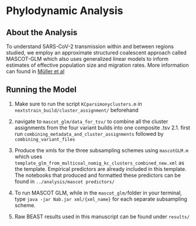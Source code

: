 # Phylodynamic Analysis 

## About the Analysis

To understand SARS-CoV-2 transmission within and between regions studied, we employ an approximate structured coalescent approach called MASCOT-GLM which also uses generalized linear models to inform estimates of effective population size and migration rates. More information can found in [Müller et al](https://academic.oup.com/ve/article/5/2/vez030/5549805?login=false)

## Running the Model

1. Make sure to run the script `KCparsimonyclusters.m` in `nextstrain_build/cluster_assignment/` beforehand 

2. navigate to `mascot_glm/data_for_tsv/` to combine all the cluster assignments from the four variant builds into one composite .tsv
2.1. first run `combining_metadata_and_cluster_assignments` followed by `combining_variant_files`

3. Produce the xmls for the three subsampling schemes using `mascotGLM.m` which uses `template_glm_from_multicoal_nomig_kc_clusters_combined_new.xml` as the template. Empirical predictors are already included in this template. The notebooks that produced and formatted these predictors can be found in `../analysis/mascot predictors/`

4. To run MASCOT GLM, while in the `mascot_glm/`folder in your terminal, type `java -jar Nab.jar xml/{xml_name}` for each separate subsampling scheme.

5. Raw BEAST results used in this manuscript can be found under `results/`

